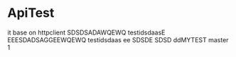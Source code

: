 ApiTest
=======
it base on httpclient
SDSDSADAWQEWQ testidsdaasE
EEESDADSAGGEEWQEWQ testidsdaas
ee
SDSDE
SDSD
ddMYTEST
master 1 
